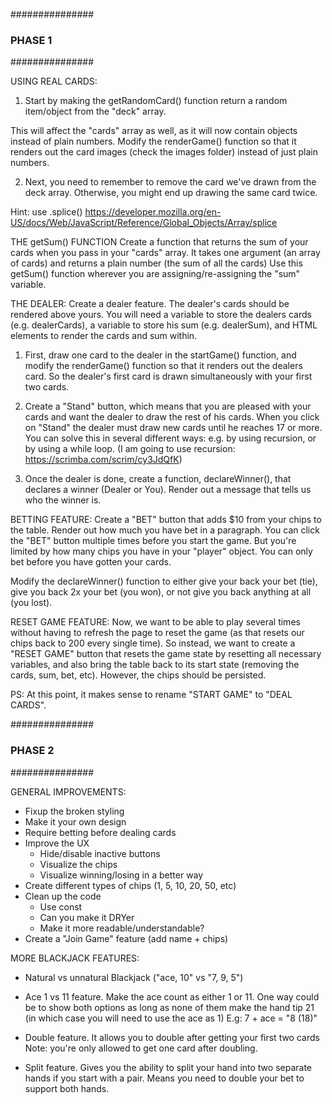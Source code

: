 ###############
### PHASE 1 ###
###############

USING REAL CARDS:
1. Start by making the getRandomCard() function return a random item/object from the "deck" array. 


This will affect the "cards" array as well, as it will now contain objects instead of plain numbers. Modify the renderGame() function so that it renders out the card images (check the images folder) instead of just plain numbers.

2. Next, you need to remember to remove the card we've drawn from the deck array.
Otherwise, you might end up drawing the same card twice. 

Hint: use .splice()
https://developer.mozilla.org/en-US/docs/Web/JavaScript/Reference/Global_Objects/Array/splice

THE getSum() FUNCTION
Create a function that returns the sum of your cards when you pass in your "cards" array.
It takes one argument (an array of cards) and returns a plain number (the sum of all the cards)
Use this getSum() function wherever you are assigning/re-assigning the "sum" variable.

THE DEALER:
Create a dealer feature. The dealer's cards should be rendered above yours.
You will need a variable to store the dealers cards (e.g. dealerCards), a variable
to store his sum (e.g. dealerSum), and HTML elements to render the cards and sum within.

1. First, draw one card to the dealer in the startGame() function, and modify the renderGame() function so that it renders out the dealers card. So the dealer's first card is drawn simultaneously with your first two cards.

2. Create a "Stand" button, which means that you are pleased with your cards and want the dealer to draw the rest of his cards. When you click on "Stand" the dealer must draw new cards until he reaches 17 or more. You can solve this in several different ways: e.g. by using recursion, or by using a while loop. (I am going to use recursion: https://scrimba.com/scrim/cy3JdQfK)

3. Once the dealer is done, create a function, declareWinner(), that declares a winner (Dealer or You). Render out a message that tells us who the winner is.

BETTING FEATURE:
Create a "BET" button that adds $10 from your chips to the table. Render out how much you have bet in a paragraph. You can click the "BET" button multiple times before you start the game. But you're limited by how many chips you have in your "player" object. You can only bet before you have gotten your cards.

Modify the declareWinner() function to either give your back your bet (tie), give you back 2x your bet (you won), or not give you back anything at all (you lost).

RESET GAME FEATURE:
Now, we want to be able to play several times without having to refresh the page to reset the game (as that resets our chips back to 200 every single time). So instead, we want to create a "RESET GAME" button that resets the game state by resetting all necessary variables, and also bring the table back to its start state (removing the cards, sum, bet, etc). However, the chips should be persisted.

PS: At this point, it makes sense to rename "START GAME" to "DEAL CARDS".

###############
### PHASE 2 ###
###############

GENERAL IMPROVEMENTS:

* Fixup the broken styling
* Make it your own design
* Require betting before dealing cards
* Improve the UX
    * Hide/disable inactive buttons
    * Visualize the chips
    * Visualize winning/losing in a better way
* Create different types of chips (1, 5, 10, 20, 50, etc)
* Clean up the code
    * Use const
    * Can you make it DRYer
    * Make it more readable/understandable?
* Create a "Join Game" feature (add name + chips)


MORE BLACKJACK FEATURES:

* Natural vs unnatural Blackjack ("ace, 10" vs "7, 9, 5")

* Ace 1 vs 11 feature. Make the ace count as either 1 or 11. One way could be to show both options as long as none of them make the hand tip 21 (in which case you will need to use the ace as 1)
E.g: 7 + ace = "8 (18)"

* Double feature. It allows you to double after getting your first two cards
Note: you're only allowed to get one card after doubling.

* Split feature. Gives you the ability to split your hand into two separate hands if you start with a pair. Means you need to double your bet to support both hands.